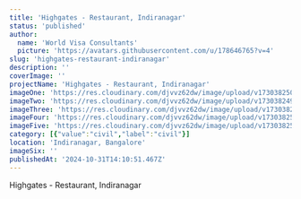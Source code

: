 ```yaml
---
title: 'Highgates - Restaurant, Indiranagar'
status: 'published'
author:
  name: 'World Visa Consultants'
  picture: 'https://avatars.githubusercontent.com/u/178646765?v=4'
slug: 'highgates-restaurant-indiranagar'
description: ''
coverImage: ''
projectName: 'Highgates - Restaurant, Indiranagar'
imageOne: 'https://res.cloudinary.com/djvvz62dw/image/upload/v1730382501/greywall/projects/highgates/A_wax7kd.jpg'
imageTwo: 'https://res.cloudinary.com/djvvz62dw/image/upload/v1730382499/greywall/projects/highgates/B_h4b12v.jpg'
imageThree: 'https://res.cloudinary.com/djvvz62dw/image/upload/v1730382501/greywall/projects/highgates/C_cxjwv8.jpg'
imageFour: 'https://res.cloudinary.com/djvvz62dw/image/upload/v1730382504/greywall/projects/highgates/D_u7ecvl.jpg'
imageFive: 'https://res.cloudinary.com/djvvz62dw/image/upload/v1730382506/greywall/projects/highgates/E_cts31h.jpg'
category: [{"value":"civil","label":"civil"}]
location: 'Indiranagar, Bangalore'
imageSix: ''
publishedAt: '2024-10-31T14:10:51.467Z'
---
```


Highgates - Restaurant, Indiranagar